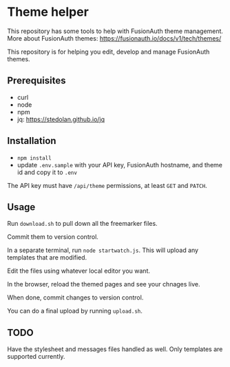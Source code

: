 # Theme helper

This repository has some tools to help with FusionAuth theme management. More about FusionAuth themes: https://fusionauth.io/docs/v1/tech/themes/

This repository is for helping you edit, develop and manage FusionAuth themes.

## Prerequisites

* curl
* node
* npm
* jq: https://stedolan.github.io/jq

## Installation

* `npm install`
* update `.env.sample` with your API key, FusionAuth hostname, and theme id and copy it to `.env`

The API key must have `/api/theme` permissions, at least `GET` and `PATCH`.

## Usage

Run `download.sh` to pull down all the freemarker files.

Commit them to version control.

In a separate terminal, run `node startwatch.js`. This will upload any templates that are modified.

Edit the files using whatever local editor you want.

In the browser, reload the themed pages and see your chnages live.

When done, commit changes to version control.

You can do a final upload by running `upload.sh`.

## TODO

Have the stylesheet and messages files handled as well. Only templates are supported currently.
